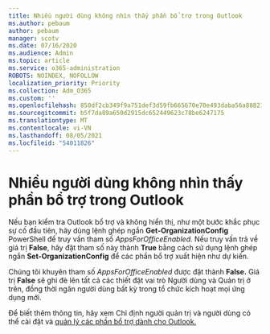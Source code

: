 ```yaml
---
title: Nhiều người dùng không nhìn thấy phần bổ trợ trong Outlook
ms.author: pebaum
author: pebaum
manager: scotv
ms.date: 07/16/2020
ms.audience: Admin
ms.topic: article
ms.service: o365-administration
ROBOTS: NOINDEX, NOFOLLOW
localization_priority: Priority
ms.collection: Adm_O365
ms.custom: ''
ms.openlocfilehash: 850df2cb349f9a751def3d59fb665670e70e493daba56a88821afcef9c48ffa8
ms.sourcegitcommit: b5f7da89a650d2915dc652449623c78be6247175
ms.translationtype: MT
ms.contentlocale: vi-VN
ms.lasthandoff: 08/05/2021
ms.locfileid: "54011826"
---
```

# <a name="multiple-users-not-seeing-add-ins-in-outlook"></a>Nhiều người dùng không nhìn thấy phần bổ trợ trong Outlook

Nếu bạn kiểm tra Outlook bổ trợ và không hiển thị, như một bước khắc phục sự cố đầu tiên, hãy dùng lệnh ghép ngắn **Get-OrganizationConfig** PowerShell để truy vấn tham số _AppsForOfficeEnabled._ Nếu truy vấn trả về giá trị **False**, hãy đặt tham số này thành **True** bằng cách sử dụng lệnh ghép ngắn **Set-OrganizationConfig** để các phần bổ trợ xuất hiện như dự kiến.

Chúng tôi khuyên tham số _AppsForOfficeEnabled_ được đặt thành **False.** Giá trị **False** sẽ ghi đè lên tất cả các thiết đặt vai trò Người dùng và Quản trị ở trên, đồng thời ngăn người dùng bất kỳ trong tổ chức kích hoạt mọi ứng dụng mới.

Để biết thêm thông tin, hãy xem Chỉ định người quản trị và người dùng có thể cài đặt và [quản lý các phần bổ trợ dành cho Outlook.](https://docs.microsoft.com/exchange/clients-and-mobile-in-exchange-online/add-ins-for-outlook/specify-who-can-install-and-manage-add-ins#user-roles)